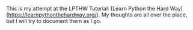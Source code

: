 This is my attempt at the LPTHW Tutorial: [Learn Python the Hard Way]
(https://learnpythonthehardway.org/). My thoughts are all over the place, but I
will try to document them as I go.
